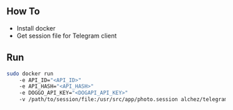 ## How To

- Install docker
- Get session file for Telegram client

## Run

```bash
sudo docker run
    -e API_ID="<API_ID>"
    -e API_HASH="<API_HASH>"
    -e DOGGO_API_KEY="<DOGAPI_API_KEY>"
    -v /path/to/session/file:/usr/src/app/photo.session alchez/telegram-a-dog-a-day
```
